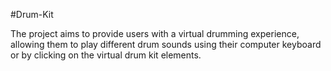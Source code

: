 #Drum-Kit

The project aims to provide users with a virtual drumming experience, allowing them to play different drum sounds using their computer keyboard or by clicking on the virtual drum kit elements.
